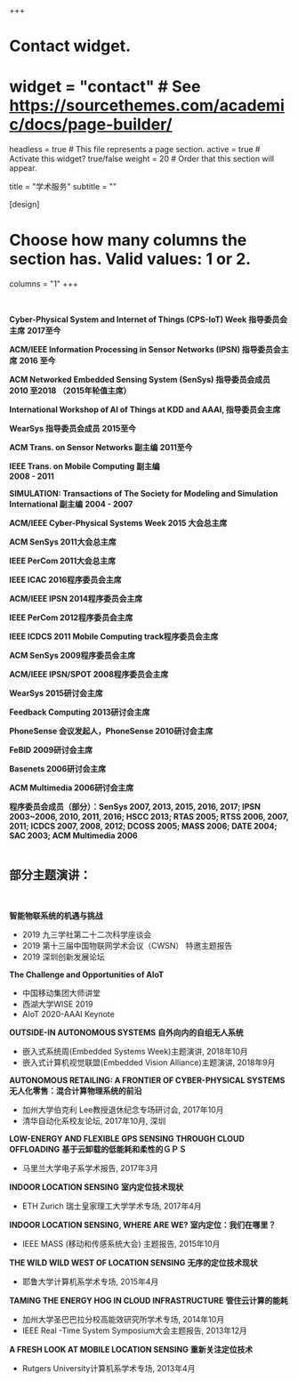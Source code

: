 +++
# Contact widget.
# widget = "contact"  # See https://sourcethemes.com/academic/docs/page-builder/
headless = true  # This file represents a page section.
active = true  # Activate this widget? true/false
weight = 20  # Order that this section will appear.

title = "学术服务"
subtitle = ""

[design]
  # Choose how many columns the section has. Valid values: 1 or 2.
  columns = "1"
+++

<br>


**Cyber-Physical System and Internet of Things (CPS-IoT) Week  指导委员会主席**
**2017至今**

**ACM/IEEE Information Processing in Sensor Networks (IPSN) 指导委员会主席**
**2016 至今**

**ACM Networked Embedded Sensing System (SenSys) 指导委员会成员**
**2010 至2018 （2015年轮值主席）**

**International Workshop of AI of Things at KDD and AAAI, 指导委员会主席**

**WearSys 指导委员会成员**
**2015至今**

**ACM Trans. on Sensor Networks 副主编**
**2011至今**

**IEEE Trans. on Mobile Computing 副主编**                                                              
**2008 - 2011**

**SIMULATION: Transactions of The Society for Modeling and Simulation International 副主编**
**2004 - 2007**

**ACM/IEEE Cyber-Physical Systems Week 2015 大会总主席**

**ACM SenSys 2011大会总主席**

**IEEE PerCom 2011大会总主席**

**IEEE ICAC 2016程序委员会主席**

**ACM/IEEE IPSN 2014程序委员会主席**

**IEEE PerCom 2012程序委员会主席**

**IEEE ICDCS 2011 Mobile Computing track程序委员会主席**

**ACM SenSys 2009程序委员会主席**

**ACM/IEEE IPSN/SPOT 2008程序委员会主席**

**WearSys 2015研讨会主席**

**Feedback Computing 2013研讨会主席**

**PhoneSense 会议发起人，PhoneSense 2010研讨会主席**

**FeBID 2009研讨会主席**

**Basenets 2006研讨会主席**

**ACM Multimedia 2006研讨会主席**

**程序委员会成员（部分）：SenSys 2007, 2013, 2015, 2016, 2017; IPSN 2003~2006, 2010, 2011, 2016; HSCC 2013; RTAS 2005; RTSS 2006, 2007, 2011; ICDCS 2007, 2008, 2012; DCOSS 2005; MASS 2006; DATE 2004; SAC 2003; ACM Multimedia 2006**
<br>
<br>

## 部分主题演讲：
<br>

**智能物联系统的机遇与挑战**
- 2019 九三学社第二十二次科学座谈会
- 2019 第十三届中国物联网学术会议（CWSN） 特邀主题报告
- 2019 深圳创新发展论坛


**The Challenge and Opportunities of AIoT**
- 中国移动集团大师讲堂
- 西湖大学WISE 2019
- AIoT 2020-AAAI Keynote

**OUTSIDE-IN AUTONOMOUS SYSTEMS**
**自外向内的自组无人系统**
- 嵌入式系统周(Embedded Systems Week)主题演讲, 2018年10月
- 嵌入式计算机视觉联盟(Embedded Vision Alliance)主题演讲, 2018年9月

**AUTONOMOUS RETAILING: A FRONTIER OF CYBER-PHYSICAL SYSTEMS**
**无人化零售：混合计算物理系统的前沿**
- 加州大学伯克利 Lee教授退休纪念专场研讨会, 2017年10月
- 清华自动化系校友论坛, 2017年10月, 深圳

**LOW-ENERGY AND FLEXIBLE GPS SENSING THROUGH CLOUD OFFLOADING**
**基于云卸载的低能耗和柔性的ＧＰＳ** 
- 马里兰大学电子系学术报告, 2017年3月

**INDOOR LOCATION SENSING**
**室内定位技术现状**
- ETH Zurich 瑞士皇家理工大学学术专场, 2017年4月

**INDOOR LOCATION SENSING, WHERE ARE WE?**
**室内定位：我们在哪里？**
- IEEE MASS (移动和传感系统大会) 主题报告, 2015年10月

**THE WILD WILD WEST OF LOCATION SENSING**
**无序的定位技术现状**
- 耶鲁大学计算机系学术专场, 2015年4月

**TAMING THE ENERGY HOG IN CLOUD INFRASTRUCTURE**
**管住云计算的能耗**
- 加州大学圣巴巴拉分校高能效研究所学术专场, 2014年10月
- IEEE Real -Time System Symposium大会主题报告, 2013年12月

**A FRESH LOOK AT MOBILE LOCATION SENSING**
**重新关注定位技术**
- Rutgers  University计算机系学术专场, 2013年4月